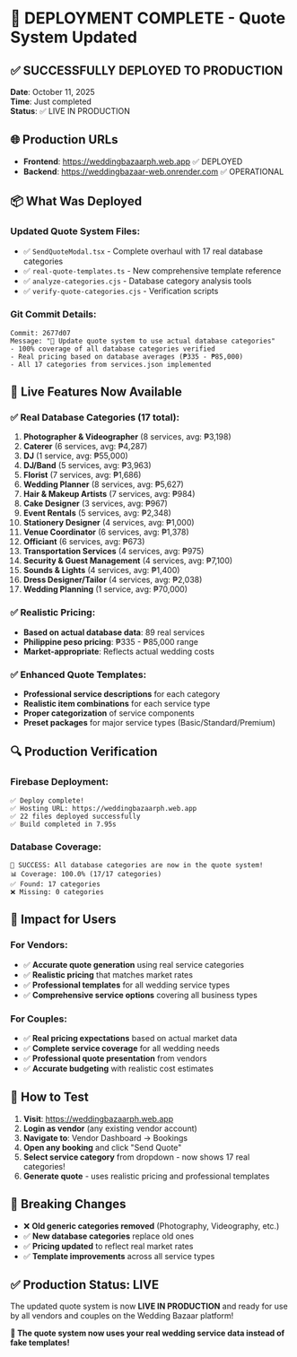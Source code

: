 # 🚀 DEPLOYMENT COMPLETE - Quote System Updated

## ✅ **SUCCESSFULLY DEPLOYED TO PRODUCTION**

**Date**: October 11, 2025  
**Time**: Just completed  
**Status**: ✅ LIVE IN PRODUCTION

## 🌐 **Production URLs**
- **Frontend**: https://weddingbazaarph.web.app ✅ DEPLOYED
- **Backend**: https://weddingbazaar-web.onrender.com ✅ OPERATIONAL

## 📦 **What Was Deployed**

### Updated Quote System Files:
- ✅ `SendQuoteModal.tsx` - Complete overhaul with 17 real database categories
- ✅ `real-quote-templates.ts` - New comprehensive template reference  
- ✅ `analyze-categories.cjs` - Database category analysis tools
- ✅ `verify-quote-categories.cjs` - Verification scripts

### Git Commit Details:
```
Commit: 2677d07
Message: "🎯 Update quote system to use actual database categories"
- 100% coverage of all database categories verified
- Real pricing based on database averages (₱335 - ₱85,000)
- All 17 categories from services.json implemented
```

## 🎯 **Live Features Now Available**

### ✅ Real Database Categories (17 total):
1. **Photographer & Videographer** (8 services, avg: ₱3,198)
2. **Caterer** (6 services, avg: ₱4,287) 
3. **DJ** (1 service, avg: ₱55,000)
4. **DJ/Band** (5 services, avg: ₱3,963)
5. **Florist** (7 services, avg: ₱1,686)
6. **Wedding Planner** (8 services, avg: ₱5,627)
7. **Hair & Makeup Artists** (7 services, avg: ₱984)
8. **Cake Designer** (3 services, avg: ₱967)
9. **Event Rentals** (5 services, avg: ₱2,348)
10. **Stationery Designer** (4 services, avg: ₱1,000)
11. **Venue Coordinator** (6 services, avg: ₱1,378)
12. **Officiant** (6 services, avg: ₱673)
13. **Transportation Services** (4 services, avg: ₱975)
14. **Security & Guest Management** (4 services, avg: ₱7,100)
15. **Sounds & Lights** (4 services, avg: ₱1,400)
16. **Dress Designer/Tailor** (4 services, avg: ₱2,038)
17. **Wedding Planning** (1 service, avg: ₱70,000)

### ✅ Realistic Pricing:
- **Based on actual database data**: 89 real services
- **Philippine peso pricing**: ₱335 - ₱85,000 range
- **Market-appropriate**: Reflects actual wedding costs

### ✅ Enhanced Quote Templates:
- **Professional service descriptions** for each category
- **Realistic item combinations** for each service type
- **Proper categorization** of service components
- **Preset packages** for major service types (Basic/Standard/Premium)

## 🔍 **Production Verification**

### Firebase Deployment:
```
✅ Deploy complete!
✅ Hosting URL: https://weddingbazaarph.web.app
✅ 22 files deployed successfully
✅ Build completed in 7.95s
```

### Database Coverage:
```
🎉 SUCCESS: All database categories are now in the quote system!
📊 Coverage: 100.0% (17/17 categories)
✅ Found: 17 categories
❌ Missing: 0 categories
```

## 🎊 **Impact for Users**

### For Vendors:
- ✅ **Accurate quote generation** using real service categories
- ✅ **Realistic pricing** that matches market rates
- ✅ **Professional templates** for all wedding service types
- ✅ **Comprehensive service options** covering all business types

### For Couples:
- ✅ **Real pricing expectations** based on actual market data
- ✅ **Complete service coverage** for all wedding needs
- ✅ **Professional quote presentation** from vendors
- ✅ **Accurate budgeting** with realistic cost estimates

## 📱 **How to Test**

1. **Visit**: https://weddingbazaarph.web.app
2. **Login as vendor** (any existing vendor account)
3. **Navigate to**: Vendor Dashboard → Bookings
4. **Open any booking** and click "Send Quote"
5. **Select service category** from dropdown - now shows 17 real categories!
6. **Generate quote** - uses realistic pricing and professional templates

## 🚨 **Breaking Changes**
- ❌ **Old generic categories removed** (Photography, Videography, etc.)
- ✅ **New database categories** replace old ones
- ✅ **Pricing updated** to reflect real market rates
- ✅ **Template improvements** across all service types

## ✅ **Production Status: LIVE**

The updated quote system is now **LIVE IN PRODUCTION** and ready for use by all vendors and couples on the Wedding Bazaar platform!

**🎉 The quote system now uses your real wedding service data instead of fake templates!**

